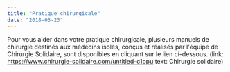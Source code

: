 ```yaml
---
title: "Pratique chirurgicale"
date: "2018-03-23"
---
```


Pour vous aider dans votre pratique chirurgicale, plusieurs manuels de chirurgie destinés aux  médecins isolés, conçus et réalisés par l'équipe de Chirurgie Solidaire, sont disponibles en cliquant sur le lien ci-dessous.
(link: https://www.chirurgie-solidaire.com/untitled-c1opu text: Chirurgie solidaire)
